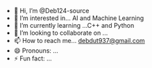 - 👋 Hi, I’m @Deb124-source
- 👀 I’m interested in... AI and Machine Learning 
- 🌱 I’m currently learning ...C++ and Python 
- 💞️ I’m looking to collaborate on ...
- 📫 How to reach me... debdut937@gmail.com
- 😄 Pronouns: ...
- ⚡ Fun fact: ...

<!---
Deb124-source/Deb124-source is a ✨ special ✨ repository because its `README.md` (this file) appears on your GitHub profile.
You can click the Preview link to take a look at your changes.
--->
